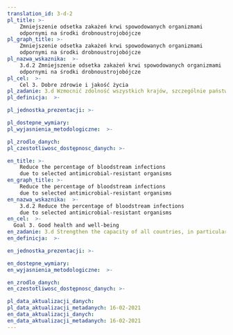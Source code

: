 ```yaml
---
translation_id: 3-d-2
pl_title: >-
    Zmniejszenie odsetka zakażeń krwi spowodowanych organizmami
    odpornymi na środki drobnoustrojobójcze
pl_graph_title: >-
    Zmniejszenie odsetka zakażeń krwi spowodowanych organizmami
    odpornymi na środki drobnoustrojobójcze
pl_nazwa_wskaznika:  >-
    3.d.2 Zmniejszenie odsetka zakażeń krwi spowodowanych organizmami
    odpornymi na środki drobnoustrojobójcze
pl_cel:  >-
    Cel 3. Dobre zdrowie i jakość życia
pl_zadanie: 3.d Wzmocnić zdolność wszystkich krajów, szczególnie państw rozwijających się, w dziedzinie wczesnego ostrzegania, redukcji ryzyka oraz zarządzania krajowym i globalnym ryzykiem w obszarze zdrowia.
pl_definicja:  >-

pl_jednostka_prezentacji: >-

pl_dostepne_wymiary:
pl_wyjasnienia_metodologiczne:  >-

pl_zrodlo_danych:
pl_czestotliwosc_dostępnosc_danych: >-

en_title: >-
    Reduce the percentage of bloodstream infections
    due to selected antimicrobial-resistant organisms
en_graph_title: >-
    Reduce the percentage of bloodstream infections
    due to selected antimicrobial-resistant organisms
en_nazwa_wskaznika:  >-
    3.d.2 Reduce the percentage of bloodstream infections
    due to selected antimicrobial-resistant organisms
en_cel:  >-
  Goal 3. Good health and well-being
en_zadanie: 3.d Strengthen the capacity of all countries, in particular developing countries, for early warning, risk reduction and management of national and global health risks
en_definicja:  >-

en_jednostka_prezentacji: >-

en_dostepne_wymiary:
en_wyjasnienia_metodologiczne:  >-

en_zrodlo_danych:
en_czestotliwosc_dostępnosc_danych: >-

pl_data_aktualizacji_danych:
pl_data_aktualizacji_metadanych: 16-02-2021
en_data_aktualizacji_danych:
en_data_aktualizacji_metadanych: 16-02-2021
---
```

